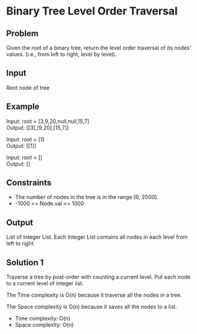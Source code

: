 # Binary Tree Level Order Traversal

## Problem

Given the root of a binary tree, return the level order traversal of its nodes' values. (i.e., from left to right, level by level).

## Input

Root node of tree

## Example

Input: root = [3,9,20,null,null,15,7]  
Output: [[3],[9,20],[15,7]]

Input: root = [1]  
Output: [[1]]

Input: root = []  
Output: []

## Constraints

- The number of nodes in the tree is in the range [0, 2000].
- -1000 <= Node.val <= 1000

## Output

List of Integer List. Each Integer List contains all nodes in each level from left to right.

## Solution 1

Traverse a tree by post-order with counting a current level. Put each node to a current level of integer list.

The Time complexity is O(n) because it traverse all the nodes in a tree.

The Space complexity is O(n) because it saves all the nodes to a list.

- Time complexity: O(n)
- Space complexity: O(n)
